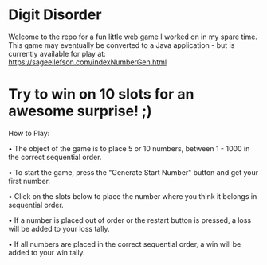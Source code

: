 # Digit Disorder 

Welcome to the repo for a fun little web game I worked on in my spare time. 
This game may eventually be converted to a Java application - but is currently available for play at: https://sageellefson.com/indexNumberGen.html

# Try to win on 10 slots for an awesome surprise! ;) 

How to Play:

• The object of the game is to place 5 or 10 numbers, between 1 - 1000 in the correct sequential order.

• To start the game, press the "Generate Start Number" button and get your first number.

• Click on the slots below to place the number where you think it belongs in sequential order.

• If a number is placed out of order or the restart button is pressed, a loss will be added to your loss tally.

• If all numbers are placed in the correct sequential order, a win will be added to your win tally.

